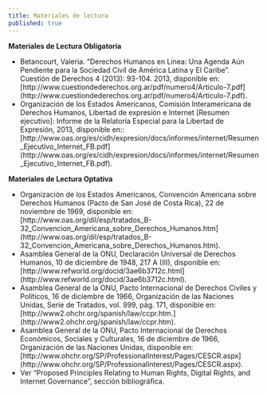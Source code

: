 ```yaml
---
title: Materiales de lectura
published: true
---
```


**Materiales de Lectura Obligatoria**
<ul><li> Betancourt, Valeria. “Derechos Humanos en Línea: Una Agenda Aún Pendiente para la Sociedad Civil de América Latina y El Caribe”. Cuestión de Derechos 4 (2013): 93-104. 2013, disponible en:  [http://www.cuestiondederechos.org.ar/pdf/numero4/Articulo-7.pdf](http://www.cuestiondederechos.org.ar/pdf/numero4/Articulo-7.pdf). 
<li> Organización de los Estados Americanos, Comisión Interamericana de Derechos Humanos, Libertad de expresión e Internet [Resumen ejecutivo]: Informe de la Relatoría Especial para la Libertad de Expresión, 2013, disponible en:: [http://www.oas.org/es/cidh/expresion/docs/informes/internet/Resumen_Ejecutivo_Internet_FB.pdf](http://www.oas.org/es/cidh/expresion/docs/informes/internet/Resumen_Ejecutivo_Internet_FB.pdf). 
</ul> 

**Materiales de Lectura Optativa**
<ul><li> Organización de los Estados Americanos, Convención Americana sobre Derechos Humanos (Pacto de San José de Costa Rica), 22 de noviembre de 1969, disponible en: [http://www.oas.org/dil/esp/tratados_B-32_Convencion_Americana_sobre_Derechos_Humanos.htm](http://www.oas.org/dil/esp/tratados_B-32_Convencion_Americana_sobre_Derechos_Humanos.htm). 
<li> Asamblea General de la ONU, Declaración Universal de Derechos Humanos, 10 de diciembre de 1948, 217 A (III), disponible en:  [http://www.refworld.org/docid/3ae6b3712c.html](http://www.refworld.org/docid/3ae6b3712c.html).
<li> Asamblea General de la ONU, Pacto Internacional de Derechos Civiles y Políticos, 16 de diciembre de 1966, Organización de las Naciones Unidas, Serie de Tratados, vol. 999, pág. 171, disponible en: [http://www2.ohchr.org/spanish/law/ccpr.htm.](http://www2.ohchr.org/spanish/law/ccpr.htm).
<li> Asamblea General de la ONU, Pacto Internacional de Derechos Económicos, Sociales y Culturales, 16 de diciembre de 1966, Organización de las Naciones Unidas, disponible en: [http://www.ohchr.org/SP/ProfessionalInterest/Pages/CESCR.aspx](http://www.ohchr.org/SP/ProfessionalInterest/Pages/CESCR.aspx). 
<li> Ver “Proposed Principles Relating to Human Rights, Digital Rights, and Internet Governance”, sección bibliográfica.
</ul>
